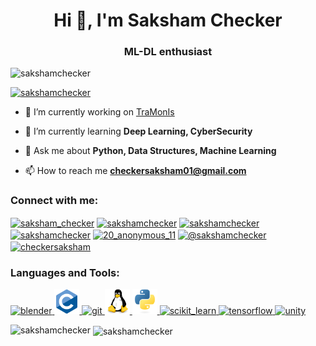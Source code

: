 <h1 align="center">Hi 👋, I'm Saksham Checker</h1>
<h3 align="center">ML-DL enthusiast</h3>

<p align="left"> <img src="https://komarev.com/ghpvc/?username=sakshamchecker&label=Profile%20views&color=0e75b6&style=flat" alt="sakshamchecker" /> </p>

<p align="left"> <a href="https://github.com/ryo-ma/github-profile-trophy"><img src="https://github-profile-trophy.vercel.app/?username=sakshamchecker" alt="sakshamchecker" /></a> </p>

- 🔭 I’m currently working on [TraMonIs](https://github.com/DTU-DCODER/TraMoniS)

- 🌱 I’m currently learning **Deep Learning, CyberSecurity**

- 💬 Ask me about **Python, Data Structures, Machine Learning**

- 📫 How to reach me **checkersaksham01@gmail.com**

<h3 align="left">Connect with me:</h3>
<p align="left">
<a href="https://twitter.com/saksham_checker" target="blank"><img align="center" src="https://raw.githubusercontent.com/rahuldkjain/github-profile-readme-generator/neutral-icons/src/images/icons/Social/twitter.svg" alt="saksham_checker" height="30" width="40" /></a>
<a href="https://linkedin.com/in/sakshamchecker" target="blank"><img align="center" src="https://raw.githubusercontent.com/rahuldkjain/github-profile-readme-generator/neutral-icons/src/images/icons/Social/linked-in-alt.svg" alt="sakshamchecker" height="30" width="40" /></a>
<a href="https://kaggle.com/sakshamchecker" target="blank"><img align="center" src="https://raw.githubusercontent.com/rahuldkjain/github-profile-readme-generator/neutral-icons/src/images/icons/Social/kaggle.svg" alt="sakshamchecker" height="30" width="40" /></a>
<a href="https://fb.com/sakshamchecker" target="blank"><img align="center" src="https://raw.githubusercontent.com/rahuldkjain/github-profile-readme-generator/neutral-icons/src/images/icons/Social/facebook.svg" alt="sakshamchecker" height="30" width="40" /></a>
<a href="https://instagram.com/20_anonymous_11" target="blank"><img align="center" src="https://raw.githubusercontent.com/rahuldkjain/github-profile-readme-generator/neutral-icons/src/images/icons/Social/instagram.svg" alt="20_anonymous_11" height="30" width="40" /></a>
<a href="https://medium.com/@sakshamchecker" target="blank"><img align="center" src="https://raw.githubusercontent.com/rahuldkjain/github-profile-readme-generator/neutral-icons/src/images/icons/Social/medium.svg" alt="@sakshamchecker" height="30" width="40" /></a>
<a href="https://www.hackerrank.com/checkersaksham" target="blank"><img align="center" src="https://raw.githubusercontent.com/rahuldkjain/github-profile-readme-generator/neutral-icons/src/images/icons/Social/hackerrank.svg" alt="checkersaksham" height="30" width="40" /></a>
</p>

<h3 align="left">Languages and Tools:</h3>
<p align="left"> <a href="https://www.blender.org/" target="_blank"> <img src="https://download.blender.org/branding/community/blender_community_badge_white.svg" alt="blender" width="40" height="40"/> </a> <a href="https://www.cprogramming.com/" target="_blank"> <img src="https://raw.githubusercontent.com/devicons/devicon/master/icons/c/c-original.svg" alt="c" width="40" height="40"/> </a> <a href="https://git-scm.com/" target="_blank"> <img src="https://www.vectorlogo.zone/logos/git-scm/git-scm-icon.svg" alt="git" width="40" height="40"/> </a> <a href="https://www.linux.org/" target="_blank"> <img src="https://raw.githubusercontent.com/devicons/devicon/master/icons/linux/linux-original.svg" alt="linux" width="40" height="40"/> </a> <a href="https://www.python.org" target="_blank"> <img src="https://raw.githubusercontent.com/devicons/devicon/master/icons/python/python-original.svg" alt="python" width="40" height="40"/> </a> <a href="https://scikit-learn.org/" target="_blank"> <img src="https://upload.wikimedia.org/wikipedia/commons/0/05/Scikit_learn_logo_small.svg" alt="scikit_learn" width="40" height="40"/> </a> <a href="https://www.tensorflow.org" target="_blank"> <img src="https://www.vectorlogo.zone/logos/tensorflow/tensorflow-icon.svg" alt="tensorflow" width="40" height="40"/> </a> <a href="https://unity.com/" target="_blank"> <img src="https://www.vectorlogo.zone/logos/unity3d/unity3d-icon.svg" alt="unity" width="40" height="40"/> </a> </p>

<p><img align="left" src="https://github-readme-stats.vercel.app/api/top-langs?username=sakshamchecker&show_icons=true&locale=en&layout=compact" alt="sakshamchecker" /></p>

<p>&nbsp;<img align="center" src="https://github-readme-stats.vercel.app/api?username=sakshamchecker&show_icons=true&locale=en" alt="sakshamchecker" /></p>
